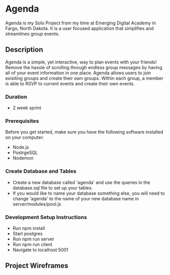 # Agenda

Agenda is my Solo Project from my time at Emerging Digital Academy in Fargo, North Dakota. It is a user focused application that simplifies and streamlines group events.

## Description

Agenda is a simple, yet interactive, way to plan events with your friends! Remove the hassle of scrolling through endless group messages by having all of your event information in one place. Agenda allows users to join exisiting groups and create their own groups. Within each group, a member is able to RSVP to current events and create their own events.

### Duration

- 2 week sprint

### Prerequisites

Before you get started, make sure you have the following software installed on your computer:

- Node.js
- PostrgeSQL
- Nodemon

### Create Database and Tables

- Create a new database called 'agenda' and use the queries in the database.sql file to set up your tables.
- If you would like to name your database something else, you will need to change 'agenda' to the name of your new database name in server/modules/pool.js

### Development Setup Instructions

- Run npm install
- Start postgres
- Run npm run server
- Run npm run client
- Navigate to localhost:5001

## Project Wireframes

